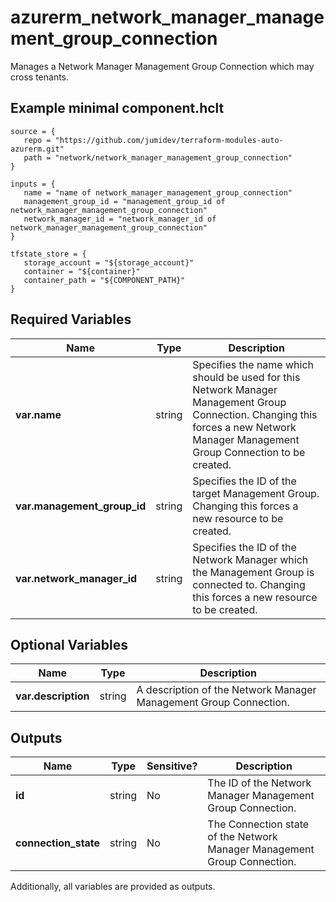 # azurerm_network_manager_management_group_connection

Manages a Network Manager Management Group Connection which may cross tenants.

## Example minimal component.hclt

```hcl
source = {
   repo = "https://github.com/jumidev/terraform-modules-auto-azurerm.git" 
   path = "network/network_manager_management_group_connection" 
}

inputs = {
   name = "name of network_manager_management_group_connection" 
   management_group_id = "management_group_id of network_manager_management_group_connection" 
   network_manager_id = "network_manager_id of network_manager_management_group_connection" 
}

tfstate_store = {
   storage_account = "${storage_account}" 
   container = "${container}" 
   container_path = "${COMPONENT_PATH}" 
}

```

## Required Variables

| Name | Type |  Description |
| ---- | --------- |  ----------- |
| **var.name** | string |  Specifies the name which should be used for this Network Manager Management Group Connection. Changing this forces a new Network Manager Management Group Connection to be created. | 
| **var.management_group_id** | string |  Specifies the ID of the target Management Group. Changing this forces a new resource to be created. | 
| **var.network_manager_id** | string |  Specifies the ID of the Network Manager which the Management Group is connected to. Changing this forces a new resource to be created. | 

## Optional Variables

| Name | Type |  Description |
| ---- | --------- |  ----------- |
| **var.description** | string |  A description of the Network Manager Management Group Connection. | 



## Outputs

| Name | Type | Sensitive? | Description |
| ---- | ---- | --------- | --------- |
| **id** | string | No  | The ID of the Network Manager Management Group Connection. | 
| **connection_state** | string | No  | The Connection state of the Network Manager Management Group Connection. | 

Additionally, all variables are provided as outputs.
